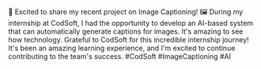 📸 Excited to share my recent project on Image Captioning! 🖼️ During my internship at CodSoft, I had the opportunity to develop an AI-based system that can automatically generate captions for images. It's amazing to see how technology. Grateful to CodSoft for this incredible internship journey! It's been an amazing learning experience, and I'm excited to continue contributing to the team's success. #CodSoft #ImageCaptioning #AI